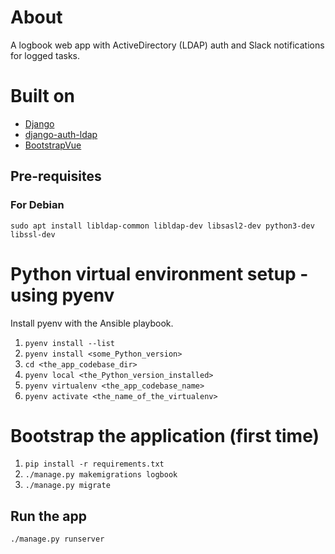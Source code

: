# About

A logbook web app with ActiveDirectory (LDAP) auth and Slack notifications for logged tasks.

# Built on

- [Django](https://docs.djangoproject.com/en/4.1/)
- [django-auth-ldap](https://django-auth-ldap.readthedocs.io)
- [BootstrapVue](https://bootstrap-vue.org)

## Pre-requisites

### For Debian

`sudo apt install libldap-common libldap-dev libsasl2-dev python3-dev libssl-dev`

# Python virtual environment setup - using pyenv

Install pyenv with the Ansible playbook.

1. `pyenv install --list`
2. `pyenv install <some_Python_version>`
3. `cd <the_app_codebase_dir>`
4. `pyenv local <the_Python_version_installed>`
5. `pyenv virtualenv <the_app_codebase_name>`
6. `pyenv activate <the_name_of_the_virtualenv>`

# Bootstrap the application (first time)

1. `pip install -r requirements.txt`
2. `./manage.py makemigrations logbook`
3. `./manage.py migrate`

## Run the app

`./manage.py runserver`